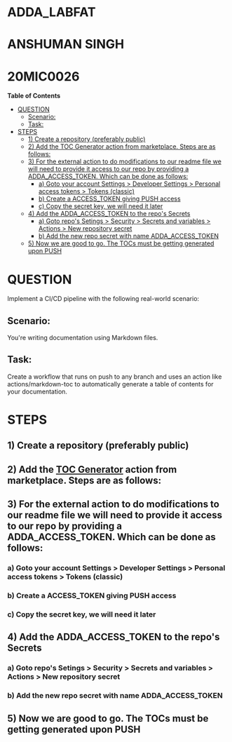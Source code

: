 # ADDA_LABFAT

# ANSHUMAN SINGH
# 20MIC0026
<!-- START doctoc generated TOC please keep comment here to allow auto update -->
<!-- DON'T EDIT THIS SECTION, INSTEAD RE-RUN doctoc TO UPDATE -->
**Table of Contents**

- [QUESTION](#question)
  - [Scenario:](#scenario)
  - [Task:](#task)
- [STEPS](#steps)
  - [1) Create a repository (preferably public)](#1-create-a-repository-preferably-public)
  - [2) Add the TOC Generator action from marketplace. Steps are as follows:](#2-add-the-toc-generator-action-from-marketplace-steps-are-as-follows)
  - [3) For the external action to do modifications to our readme file we will need to provide it access to our repo by providing a ADDA_ACCESS_TOKEN. Which can be done as follows:](#3-for-the-external-action-to-do-modifications-to-our-readme-file-we-will-need-to-provide-it-access-to-our-repo-by-providing-a-adda_access_token-which-can-be-done-as-follows)
    - [a) Goto your account Settings > Developer Settings > Personal access tokens > Tokens (classic)](#a-goto-your-account-settings--developer-settings--personal-access-tokens--tokens-classic)
    - [b) Create a ACCESS_TOKEN giving PUSH access](#b-create-a-access_token-giving-push-access)
    - [c) Copy the secret key, we will need it later](#c-copy-the-secret-key-we-will-need-it-later)
  - [4) Add the ADDA_ACCESS_TOKEN to the repo's Secrets](#4-add-the-adda_access_token-to-the-repos-secrets)
    - [a) Goto repo's Setings > Security > Secrets and variables > Actions > New repository secret](#a-goto-repos-setings--security--secrets-and-variables--actions--new-repository-secret)
    - [b) Add the new repo secret with name ADDA_ACCESS_TOKEN](#b-add-the-new-repo-secret-with-name-adda_access_token)
  - [5) Now we are good to go. The TOCs must be getting generated upon PUSH](#5-now-we-are-good-to-go-the-tocs-must-be-getting-generated-upon-push)

<!-- END doctoc generated TOC please keep comment here to allow auto update -->

# QUESTION

Implement a CI/CD pipeline with the following real-world scenario:

## Scenario: 

You're writing documentation using Markdown files.

## Task: 

Create a workflow that runs on push to any branch and uses an action like actions/markdown-toc to automatically generate a table of contents for your documentation.

# STEPS

## 1) Create a repository (preferably public)
## 2) Add the [TOC Generator](https://github.com/marketplace/actions/toc-generator) action from marketplace. Steps are as follows:
## 3) For the external action to do modifications to our readme file we will need to provide it access to our repo by providing a ADDA_ACCESS_TOKEN. Which can be done as follows:
### a) Goto your account Settings > Developer Settings > Personal access tokens > Tokens (classic)
### b) Create a ACCESS_TOKEN giving PUSH access
### c) Copy the secret key, we will need it later
## 4) Add the ADDA_ACCESS_TOKEN to the repo's Secrets
### a) Goto repo's Setings > Security > Secrets and variables > Actions > New repository secret
### b) Add the new repo secret with name ADDA_ACCESS_TOKEN
## 5) Now we are good to go. The TOCs must be getting generated upon PUSH
